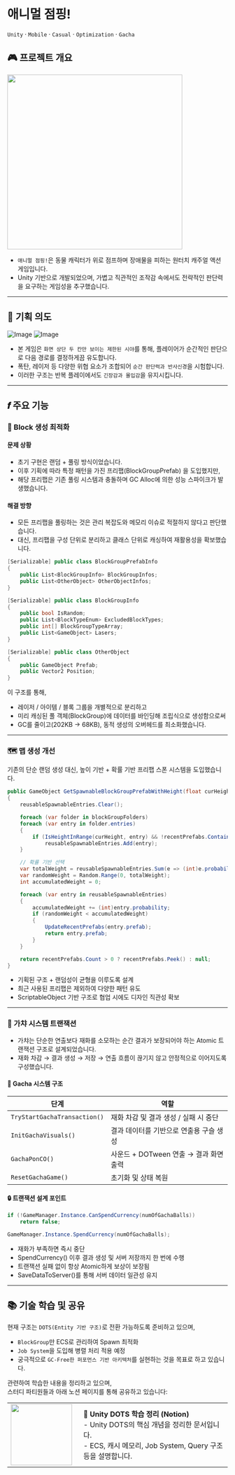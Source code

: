 # 애니멀 점핑!
`Unity` · `Mobile` · `Casual` · `Optimization` · `Gacha`

## 🎮 프로젝트 개요
<p align="left">
  <img src="https://github.com/user-attachments/assets/c2c46ec6-770c-46db-8af2-b604e30742c5" width="400"/>
</p>

- `애니멀 점핑!`은 동물 캐릭터가 위로 점프하며 장애물을 피하는 원터치 캐주얼 액션 게임입니다.
- Unity 기반으로 개발되었으며, 가볍고 직관적인 조작감 속에서도 전략적인 판단력을 요구하는 게임성을 추구했습니다.

---

## 🎯 기획 의도
![Image](https://github.com/user-attachments/assets/5499b8a0-d951-4051-a9af-dabfb6edaf56)
![Image](https://github.com/user-attachments/assets/9eaca73c-c6c9-42db-82bd-f26fc5f4c062)

- 본 게임은 `화면 상단 두 칸만 보이는 제한된 시야`를 통해, 플레이어가 순간적인 판단으로 다음 경로를 결정하게끔 유도합니다.
- 폭탄, 레이저 등 다양한 위협 요소가 조합되어 `순간 판단력과 반사신경`을 시험합니다.  
- 이러한 구조는 반복 플레이에서도 `긴장감과 몰입감`을 유지시킵니다.

---

## 𝒇 주요 기능

### 🧱 Block 생성 최적화

#### 문제 상황
- 초기 구현은 랜덤 + 풀링 방식이었습니다.
- 이후 기획에 따라 특정 패턴을 가진 프리팹(BlockGroupPrefab) 을 도입했지만,
- 해당 프리팹은 기존 풀링 시스템과 충돌하며 GC Alloc에 의한 성능 스파이크가 발생했습니다.
#### 해결 방향
- 모든 프리팹을 풀링하는 것은 관리 복잡도와 메모리 이슈로 적절하지 않다고 판단했습니다.
- 대신, 프리팹을 구성 단위로 분리하고 클래스 단위로 캐싱하여 재활용성을 확보했습니다.
```csharp
[Serializable] public class BlockGroupPrefabInfo
{
    public List<BlockGroupInfo> BlockGroupInfos;
    public List<OtherObject> OtherObjectInfos;
}

[Serializable] public class BlockGroupInfo
{
    public bool IsRandom;
    public List<BlockTypeEnum> ExcludedBlockTypes;
    public int[] BlockGroupTypeArray;
    public List<GameObject> Lasers;
}

[Serializable] public class OtherObject
{
    public GameObject Prefab;
    public Vector2 Position;
}
```

이 구조를 통해,

- 레이저 / 아이템 / 블록 그룹을 개별적으로 분리하고
- 미리 캐싱된 풀 객체(BlockGroup)에 데이터를 바인딩해 조립식으로 생성함으로써
- GC를 줄이고(202KB → 68KB), 동적 생성의 오버헤드를 최소화했습니다.

---

### 🗺️ 맵 생성 개선
기존의 단순 랜덤 생성 대신, 높이 기반 + 확률 기반 프리팹 스폰 시스템을 도입했습니다.
```csharp
public GameObject GetSpawnableBlockGroupPrefabWithHeight(float curHeight)
{
    reusableSpawnableEntries.Clear();

    foreach (var folder in blockGroupFolders)
    foreach (var entry in folder.entries)
    {
        if (IsHeightInRange(curHeight, entry) && !recentPrefabs.Contains(entry.prefab))
            reusableSpawnableEntries.Add(entry);
    }

    // 확률 기반 선택
    var totalWeight = reusableSpawnableEntries.Sum(e => (int)e.probability);
    var randomWeight = Random.Range(0, totalWeight);
    int accumulatedWeight = 0;

    foreach (var entry in reusableSpawnableEntries)
    {
        accumulatedWeight += (int)entry.probability;
        if (randomWeight < accumulatedWeight)
        {
            UpdateRecentPrefabs(entry.prefab);
            return entry.prefab;
        }
    }

    return recentPrefabs.Count > 0 ? recentPrefabs.Peek() : null;
}
```
- 기획된 구조 + 랜덤성이 균형을 이루도록 설계
- 최근 사용된 프리팹은 제외하여 다양한 패턴 유도
- ScriptableObject 기반 구조로 협업 시에도 디자인 직관성 확보

---

### 💎 가챠 시스템 트랜잭션
- 가챠는 단순한 연출보다 재화를 소모하는 순간 결과가 보장되어야 하는 Atomic 트랜잭션 구조로 설계되었습니다.
- 재화 차감 → 결과 생성 → 저장 → 연출 흐름이 끊기지 않고 안정적으로 이어지도록 구성했습니다.

#### 🎲 Gacha 시스템 구조

| 단계 | 역할 |
|------|------|
| `TryStartGachaTransaction()` | 재화 차감 및 결과 생성 / 실패 시 중단 |
| `InitGachaVisuals()` | 결과 데이터를 기반으로 연출용 구슬 생성 |
| `GachaPonCO()` | 사운드 + DOTween 연출 → 결과 화면 출력 |
| `ResetGachaGame()` | 초기화 및 상태 복원 |

#### 🔒 트랜잭션 설계 포인트

```csharp
if (!GameManager.Instance.CanSpendCurrency(numOfGachaBalls))
    return false;

GameManager.Instance.SpendCurrency(numOfGachaBalls);
```
- 재화가 부족하면 즉시 중단
- SpendCurrency() 이후 결과 생성 및 서버 저장까지 한 번에 수행
- 트랜잭션 실패 없이 항상 Atomic하게 보상이 보장됨
- SaveDataToServer()를 통해 서버 데이터 일관성 유지

---

## 📚 기술 학습 및 공유

현재 구조는 `DOTS(Entity 기반 구조)`로 전환 가능하도록 준비하고 있으며,  
- `BlockGroup`만 ECS로 관리하여 Spawn 최적화  
- `Job System`을 도입해 병렬 처리 적용 예정  
- 궁극적으로 `GC-Free한 퍼포먼스 기반 아키텍처`를 실현하는 것을 목표로 하고 있습니다.

관련하여 학습한 내용을 정리하고 있으며,  
스터디 파티원들과 아래 노션 페이지를 통해 공유하고 있습니다:

<a href="https://badarang.notion.site/Unity-DOTS-1d94124737e3802fbc9fe48d730a6280?pvs=74" target="_blank" style="text-decoration: none; color: inherit;">
  <table>
    <tr>
      <td width="150">
        <img src="https://github.com/user-attachments/assets/ae43c57b-c16c-41b3-a13c-d9f0b9933f29" width="140">
      </td>
      <td valign="middle">
        <strong>🔗 Unity DOTS 학습 정리 (Notion)</strong><br>
        - Unity DOTS의 핵심 개념을 정리한 문서입니다.<br>
        - ECS, 캐시 메모리, Job System, Query 구조 등을 설명합니다.
      </td>
    </tr>
  </table>
</a>
